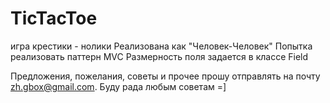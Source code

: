TicTacToe
=========

игра крестики - нолики
Реализована как "Человек-Человек"
Попытка реализовать паттерн MVC
Размерность поля задается в классе Field

Предложения, пожелания, советы и прочее прошу отправлять на почту zh.gbox@gmail.com.
Буду рада любым советам =]
